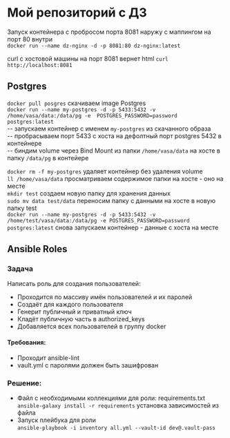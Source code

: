 # Мой репозиторий с ДЗ

Запуск контейнера с пробросом порта 8081 наружу с маппингом на порт 80 внутри  
`docker run --name dz-nginx -d -p 8081:80 dz-nginx:latest`  

curl с хостовой машины на порт 8081 вернет html
`curl http://localhost:8081`

## Postgres
`docker pull posgres` скачиваем image Postgres  
`docker run --name my-postgres -d -p 5433:5432 -v /home/vasa/data:/data/pg -e 
POSTGRES_PASSWORD=password postgres:latest`  
-- запускаем контейнер с именем `my-postgres` из скачанного образа  
-- пробрасываем порт 5433 с хоста на дефолтный порт postgres 5432 в контейнере  
-- биндим volume через Bind Mount из папки `/home/vasa/data` на хосте в папку `/data/pg` в контейере  

`docker rm -f my-postgres` удаляет контейнер без удаления volume  
`ll /home/vasa/data` просматриваем содержимое папки на хосте - оно на месте  
`mkdir test` создаем новую папку для хранения данных  
`sudo mv data test/data` переносим папку с данными на хосте в новую папку test  
`docker run --name my-postgres -d -p 5433:5432 -v /home/test/vasa/data:/data/pg -e
POSTGRES_PASSWORD=password postgres:latest` снова запускаем контейнер - данные с хоста на месте  

## Ansible Roles
### Задача
Написать роль для создания пользователей:  
- Проходится по массиву имён пользователей и их паролей  
- Создаёт для каждого пользователя  
- Генерит публичный и приватный ключ  
- Кладёт публичную часть в authorized_keys  
- Добавляется всех пользователей в группу docker  
#### Требования:
- Проходит ansible-lint  
- vault.yml с паролями должен быть зашифрован  
### Решение:
- Файл с необходимыми коллекциями для роли: requirements.txt
`ansible-galaxy install -r requirements` установка зависимостей из файла  
- Запуск плейбука для роли  
`ansible-playbook -i inventory all.yml --vault-id dev@.vault-pass`

